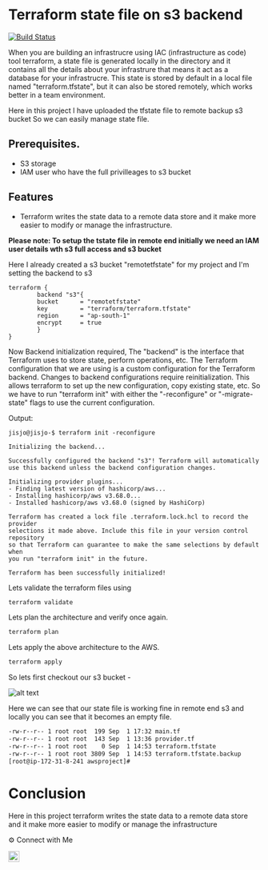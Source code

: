 # Terraform state file on s3 backend 
[![Build Status](https://travis-ci.org/joemccann/dillinger.svg?branch=master)](#)


When you  are building an infrastrucre using IAC (infrastructure as code) tool terraform, a state file is generated locally in the directory and it contains all the details about your infrastrure  that means it act as a database for your infrastrucre. This state is stored by default in a local file named "terraform.tfstate", but it can also be stored remotely, which works better in a team environment. 

Here in this project I have uploaded the tfstate file to remote backup s3 bucket So we can easily manage state file.

## Prerequisites.
- S3 storage
- IAM user who have the  full privilleages to s3 bucket 

## Features
- Terraform writes the state data to a remote data store and it  make more easier to modify or manage the infrastructure.


**Please note: To setup the tstate file in remote end initially we need an IAM user details wth s3 full access and s3 bucket**

Here I already created a s3 bucket "remotetfstate" for my project and I'm setting the backend to s3

```hcl
terraform {
        backend "s3"{
        bucket      = "remotetfstate"
        key         = "terraform/terraform.tfstate"
        region      = "ap-south-1"
        encrypt     = true
        }
}
```

Now Backend initialization required, The "backend" is the interface that Terraform uses to store state, perform operations, etc.  The Terraform configuration that we are using is a custom configuration for the Terraform backend. Changes to backend configurations require reinitialization. This allows terraform to set up the new configuration, copy existing state, etc. So  we have to run "terraform init" with either the "-reconfigure" or "-migrate-state" flags to
use the current configuration.

Output: 

```
jisjo@jisjo-$ terraform init -reconfigure

Initializing the backend...

Successfully configured the backend "s3"! Terraform will automatically
use this backend unless the backend configuration changes.

Initializing provider plugins...
- Finding latest version of hashicorp/aws...
- Installing hashicorp/aws v3.68.0...
- Installed hashicorp/aws v3.68.0 (signed by HashiCorp)

Terraform has created a lock file .terraform.lock.hcl to record the provider
selections it made above. Include this file in your version control repository
so that Terraform can guarantee to make the same selections by default when
you run "terraform init" in the future.

Terraform has been successfully initialized!

```

Lets validate the terraform files using
```sh 
terraform validate
```

Lets plan the architecture and verify once again.

```sh
terraform plan
```
Lets apply the above architecture to the AWS.
```sh 
terraform apply
```
So lets first checkout our s3 bucket -

![alt text](https://github.com/sruthymanohar/Terraform-statefile-on-s3/blob/main/Capture1.PNG)

Here we can see that our state file is working fine in remote end s3  and locally you can see that it becomes an empty file.

```sh 
-rw-r--r-- 1 root root  199 Sep  1 17:32 main.tf
-rw-r--r-- 1 root root  143 Sep  1 13:36 provider.tf
-rw-r--r-- 1 root root    0 Sep  1 14:53 terraform.tfstate
-rw-r--r-- 1 root root 3809 Sep  1 14:53 terraform.tfstate.backup
[root@ip-172-31-8-241 awsproject]#
```
# Conclusion

Here in this project terraform writes the state data to a remote data store and it  make more easier to modify or    manage the infrastructure



⚙️ Connect with Me
 
  <a href="https://www.linkedin.com/in/sruthy-manohar-9a9b54150/">
     <p> <img align="left" alt="Abhishek's LinkedIN" width="22px" src="https://raw.githubusercontent.com/peterthehan/peterthehan/master/assets/linkedin.svg" /> </p>
   </a> 
